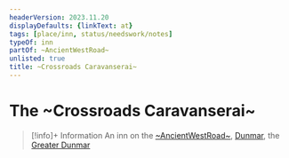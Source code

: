 ```yaml
---
headerVersion: 2023.11.20
displayDefaults: {linkText: at}
tags: [place/inn, status/needswork/notes]
typeOf: inn
partOf: ~AncientWestRoad~
unlisted: true
title: ~Crossroads Caravanserai~
---
```

# The ~Crossroads Caravanserai~
>[!info]+ Information
> An inn on the [~AncientWestRoad~](<../../../roads/ancientwestroad.md>), [Dunmar](<../dunmar.md>), the [Greater Dunmar](<../../../greater-dunmar.md>)


